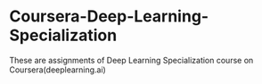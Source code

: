 # Coursera-Deep-Learning-Specialization

These are assignments of Deep Learning Specialization course on Coursera(deeplearning.ai)
